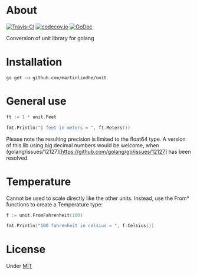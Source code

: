 # About

[![Travis-CI](https://api.travis-ci.org/martinlindhe/unit.svg)](https://travis-ci.org/martinlindhe/unit)
[![codecov.io](https://codecov.io/github/martinlindhe/unit/coverage.svg?branch=master)](https://codecov.io/github/martinlindhe/unit?branch=master)
[![GoDoc](https://godoc.org/github.com/martinlindhe/unit?status.svg)](https://godoc.org/github.com/martinlindhe/unit)

Conversion of unit library for golang


# Installation

```
go get -u github.com/martinlindhe/unit
```


# General use

```go
ft := 1 * unit.Feet

fmt.Println("1 feet in meters = ", ft.Meters())
```

Please note the resulting precision is limited to the float64 type. A version of this lib using big decimal
numbers would be welcome, when (golang/issues/12127)[https://github.com/golang/go/issues/12127] has been resolved.


# Temperature

Cannot be used to scale directly like the other units.
Instead, use the From* functions to create a Temperature type:

```go
f := unit.FromFahrenheit(100)

fmt.Println("100 fahrenheit in celsius = ", f.Celsius())
```


# License

Under [MIT](LICENSE)
